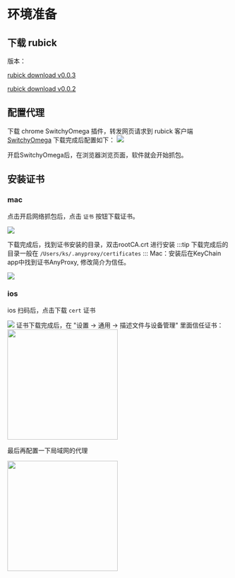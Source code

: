 # 环境准备
## 下载 rubick
版本：

[rubick download v0.0.3](https://gitlab.91jkys.com/web/rubick/blob/feat-devtools/build/rubick-0.0.3.pkg)

[rubick download v0.0.2](https://gitlab.91jkys.com/web/rubick/blob/feat-devtools/build/rubick-0.0.2.pkg)

## 配置代理
下载 chrome SwitchyOmega 插件，转发网页请求到 rubick 客户端 [SwitchyOmega](https://chrome.google.com/webstore/detail/proxy-switchyomega/padekgcemlokbadohgkifijomclgjgif)
下载完成后配置如下：
![](http://static.91jkys.com/activity/img/9847fa0cc1d2433a94ec9577451830aa.png)

开启SwitchyOmega后，在浏览器浏览页面，软件就会开始抓包。

## 安装证书

### mac
点击开启网络抓包后，点击 `证书` 按钮下载证书。

![](http://static.91jkys.com/activity/img/ebab0382ef3d40439443714ada01283f.png)

下载完成后，找到证书安装的目录，双击rootCA.crt 进行安装
:::tip
下载完成后的目录一般在 `/Users/ks/.anyproxy/certificates`
:::
Mac：安装后在KeyChain app中找到证书AnyProxy, 修改简介为信任。

![](http://static.91jkys.com/activity/img/4ebce555b1634efeac065648ae54783b.png)

### ios
ios 扫码后，点击下载 `cert` 证书

![](http://static.91jkys.com/activity/img/7cfb3959d051479f9e11f1ac7b98ddb1.png)
证书下载完成后，在 "设置 -> 通用 -> 描述文件与设备管理" 里面信任证书：
<img src='https://zos.alipayobjects.com/rmsportal/BrugmMelGVysLDOIBblj.png' width='250' />

最后再配置一下局域网的代理

<img src='http://static.91jkys.com/activity/img/3a3c5fcc19804b4e8dbd3096fa62ff5b.jpg' width='250' />



